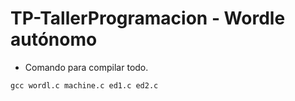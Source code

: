 # TP-TallerProgramacion - Wordle autónomo
- Comando para compilar todo.
```
gcc wordl.c machine.c ed1.c ed2.c
```
